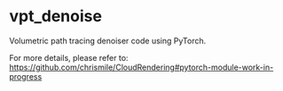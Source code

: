 # vpt_denoise

Volumetric path tracing denoiser code using PyTorch.

For more details, please refer to: https://github.com/chrismile/CloudRendering#pytorch-module-work-in-progress
